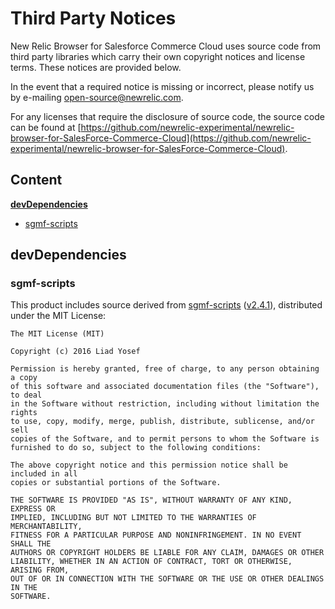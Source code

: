 # Third Party Notices

New Relic Browser for Salesforce Commerce Cloud uses source code from
third party libraries which carry their own copyright notices and license terms.
These notices are provided below.

In the event that a required notice is missing or incorrect, please notify us
by e-mailing [open-source@newrelic.com](mailto:open-source@newrelic.com).

For any licenses that require the disclosure of source code,
the source code can be found at
[https://github.com/newrelic-experimental/newrelic-browser-for-SalesForce-Commerce-Cloud](https://github.com/newrelic-experimental/newrelic-browser-for-SalesForce-Commerce-Cloud).

## Content

**[devDependencies](#devDependencies)**

* [sgmf-scripts](#sgmf-scripts)

## devDependencies

### sgmf-scripts

This product includes source derived from [sgmf-scripts](https://www.npmjs.com/package/sgmf-scripts) ([v2.4.1](https://www.npmjs.com/package/sgmf-scripts/v/2.4.1)), distributed under the MIT License:

```
The MIT License (MIT)

Copyright (c) 2016 Liad Yosef

Permission is hereby granted, free of charge, to any person obtaining a copy
of this software and associated documentation files (the "Software"), to deal
in the Software without restriction, including without limitation the rights
to use, copy, modify, merge, publish, distribute, sublicense, and/or sell
copies of the Software, and to permit persons to whom the Software is
furnished to do so, subject to the following conditions:

The above copyright notice and this permission notice shall be included in all
copies or substantial portions of the Software.

THE SOFTWARE IS PROVIDED "AS IS", WITHOUT WARRANTY OF ANY KIND, EXPRESS OR
IMPLIED, INCLUDING BUT NOT LIMITED TO THE WARRANTIES OF MERCHANTABILITY,
FITNESS FOR A PARTICULAR PURPOSE AND NONINFRINGEMENT. IN NO EVENT SHALL THE
AUTHORS OR COPYRIGHT HOLDERS BE LIABLE FOR ANY CLAIM, DAMAGES OR OTHER
LIABILITY, WHETHER IN AN ACTION OF CONTRACT, TORT OR OTHERWISE, ARISING FROM,
OUT OF OR IN CONNECTION WITH THE SOFTWARE OR THE USE OR OTHER DEALINGS IN THE
SOFTWARE.

```
